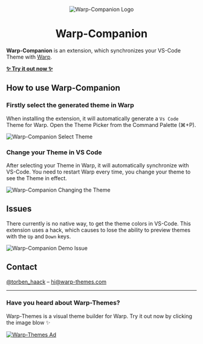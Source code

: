 <div align="center">
	
![Warp-Companion Logo](https://github.com/haackt/warp-companion/raw/HEAD/png/icon.png)
	
<h1>Warp-Companion</h1>

</div>

**Warp-Companion** is an extension, which synchronizes your VS-Code Theme with [Warp](https://warp.dev/).

[**✨ Try it out now ✨**](https://marketplace.visualstudio.com/items?itemName=haack.warp-companion)

## How to use Warp-Companion

### Firstly select the generated theme in Warp

When installing the extension, it will automatically generate a `Vs Code` Theme for Warp. Open the Theme Picker from the Command Palette (⌘+P).

![Warp-Companion Select Theme](https://github.com/haackt/warp-companion/raw/HEAD/gifs/demo_select_theme.gif)

### Change your Theme in VS Code

After selecting your Theme in Warp, it will automatically synchronize with VS-Code. You need to restart Warp every time, you change your theme to see the Theme in effect.

![Warp-Companion Changing the Theme](https://github.com/haackt/warp-companion/raw/HEAD/gifs/demo_change_theme.gif)

## Issues

There currently is no native way, to get the theme colors in VS-Code. This extension uses a hack, which causes to lose the ability to preview themes with the `Up` and `Down` keys.

![Warp-Companion Demo Issue](https://github.com/haackt/warp-companion/raw/HEAD/gifs/demo_issue.gif)

## Contact

[@torben_haack](https://twitter.com/torben_haack) – hi@warp-themes.com

---

### Have you heard about Warp-Themes?

Warp-Themes is a visual theme builder for Warp. Try it out now by clicking the image blow ✨

[![Warp-Themes Ad](https://github.com/haackt/warp-companion/raw/HEAD/png/warp-themes.png)](https://warp-themes.com/)
